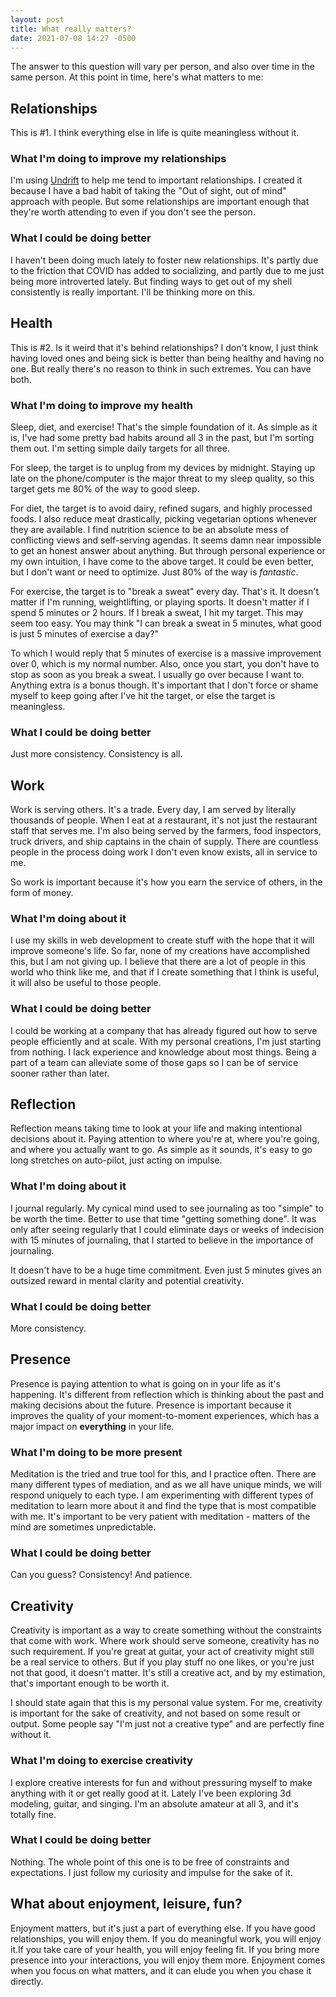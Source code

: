 ```yaml
---
layout: post
title: What really matters?
date: 2021-07-08 14:27 -0500
---
```


The answer to this question will vary per person, and also over time in the same person. At this point in time, here's what matters to me:

## Relationships

This is #1. I think everything else in life is quite meaningless without it. 

### What I'm doing to improve my relationships

I'm using [Undrift](https://undrift.me) to help me tend to important relationships. I created it because I have a bad habit of taking the "Out of sight, out of mind" approach with people. But some relationships are important enough that they're worth attending to even if you don't see the person.

### What I could be doing better

I haven't been doing much lately to foster new relationships. It's partly due to the friction that COVID has added to socializing, and partly due to me just being more introverted lately. But finding ways to get out of my shell consistently is really important. I'll be thinking more on this.

## Health

This is #2. Is it weird that it's behind relationships? I don't know, I just think having loved ones and being sick is better than being healthy and having no one. But really there's no reason to think in such extremes. You can have both. 

### What I'm doing to improve my health

Sleep, diet, and exercise! That's the simple foundation of it. As simple as it is, I've had some pretty bad habits around all 3 in the past, but I'm sorting them out. I'm setting simple daily targets for all three. 

For sleep, the target is to unplug from my devices by midnight. Staying up late on the phone/computer is the major threat to my sleep quality, so this target gets me 80% of the way to good sleep.

For diet, the target is to avoid dairy, refined sugars, and highly processed foods. I also reduce meat drastically, picking vegetarian options whenever they are available. I find nutrition science to be an absolute mess of conflicting views and self-serving agendas. It seems damn near impossible to get an honest answer about anything. But through personal experience or my own intuition, I have come to the above target. It could be even better, but I don't want or need to optimize. Just 80% of the way is *fantastic*.

For exercise, the target is to "break a sweat" every day. That's it. It doesn't matter if I'm running, weightlifting, or playing sports. It doesn't matter if I spend 5 minutes or 2 hours. If I break a sweat, I hit my target. This may seem too easy. You may think "I can break a sweat in 5 minutes, what good is just 5 minutes of exercise a day?"

To which I would reply that 5 minutes of exercise is a massive improvement over 0, which is my normal number. Also, once you start, you don't have to stop as soon as you break a sweat. I usually go over because I want to. Anything extra is a bonus though. It's important that I don't force or shame myself to keep going after I've hit the target, or else the target is meaningless.

### What I could be doing better

Just more consistency. Consistency is all. 

## Work

Work is serving others. It's a trade. Every day, I am served by literally thousands of people. When I eat at a restaurant, it's not just the restaurant staff that serves me. I'm also being served by the farmers, food inspectors, truck drivers, and ship captains in the chain of supply. There are countless people in the process doing work I don't even know exists, all in service to me.

So work is important because it's how you earn the service of others, in the form of money. 

### What I'm doing about it

I use my skills in web development to create stuff with the hope that it will improve someone's life. So far, none of my creations have accomplished this, but I am not giving up. I believe that there are a lot of people in this world who think like me, and that if I create something that I think is useful, it will also be useful to those people.

### What I could be doing better

I could be working at a company that has already figured out how to serve people efficiently and at scale. With my personal creations, I'm just starting from nothing. I lack experience and knowledge about most things. Being a part of a team can alleviate some of those gaps so I can be of service sooner rather than later.

## Reflection

Reflection means taking time to look at your life and making intentional decisions about it. Paying attention to where you're at, where you're going, and where you actually want to go. As simple as it sounds, it's easy to go long stretches on auto-pilot, just acting on impulse.

### What I'm doing about it

I journal regularly. My cynical mind used to see journaling as too "simple" to be worth the time. Better to use that time "getting something done". It was only after seeing regularly that I could eliminate days or weeks of indecision with 15 minutes of journaling, that I started to believe in the importance of journaling.

It doesn't have to be a huge time commitment. Even just 5 minutes gives an outsized reward in mental clarity and potential creativity.

### What I could be doing better

More consistency. 

## Presence

Presence is paying attention to what is going on in your life as it's happening. It's different from reflection which is thinking about the past and making decisions about the future. Presence is important because it improves the quality of your moment-to-moment experiences, which has a major impact on **everything** in your life.

### What I'm doing to be more present

Meditation is the tried and true tool for this, and I practice often. There are many different types of mediation, and as we all have unique minds, we will respond uniquely to each type. I am experimenting with different types of meditation to learn more about it and find the type that is most compatible with me. It's important to be very patient with meditation - matters of the mind are sometimes unpredictable.

### What I could be doing better

Can you guess? Consistency! And patience.

## Creativity

Creativity is important as a way to create something without the constraints that come with work. Where work should serve someone, creativity has no such requirement. If you're great at guitar, your act of creativity might still be a real service to others. But if you play stuff no one likes, or you're just not that good, it doesn't matter. It's still a creative act, and by my estimation, that's important enough to be worth it.

I should state again that this is my personal value system. For me, creativity is important for the sake of creativity, and not based on some result or output. Some people say "I'm just not a creative type" and are perfectly fine without it.

### What I'm doing to exercise creativity

I explore creative interests for fun and without pressuring myself to make anything with it or get really good at it. Lately I've been exploring 3d modeling, guitar, and singing. I'm an absolute amateur at all 3, and it's totally fine.

### What I could be doing better

Nothing. The whole point of this one is to be free of constraints and expectations. I just follow my curiosity and impulse for the sake of it.

## What about enjoyment, leisure, fun?

Enjoyment matters, but it's just a part of everything else. If you have good relationships, you will enjoy them. If you do meaningful work, you will enjoy it.If you take care of your health, you will enjoy feeling fit. If you bring more presence into your interactions, you will enjoy them more. Enjoyment comes when you focus on what matters, and it can elude you when you chase it directly.
